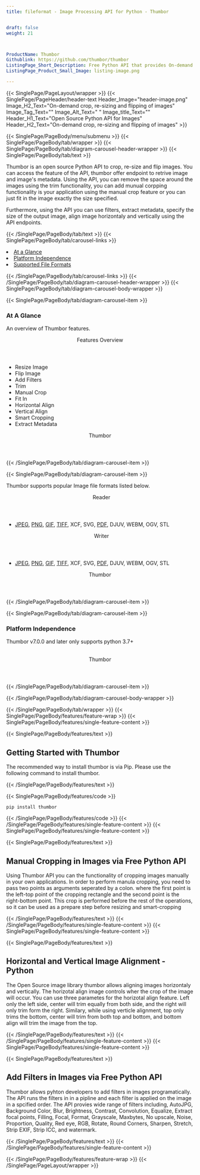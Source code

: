 ```yaml
---
title: fileformat - Image Processing API for Python - Thumbor


draft: false
weight: 21



ProductName: Thumbor
Githublink: https://github.com/thumbor/thumbor
ListingPage_Short_Description: Free Python API that provides On-demand crop, re-sizing and flipping of images.
ListingPage_Product_Small_Image: listing-image.png 

---
```


{{< SinglePage/PageLayout/wrapper >}}
{{< SinglePage/PageHeader/header-text
Header_Image="header-image.png"
Image_H2_Text="On-demand crop, re-sizing and flipping of images"
Image_Tag_Text=""
Image_Alt_Text=" "
Image_title_Text=""
Header_H1_Text="Open Source Python API for Images"
Header_H2_Text="On-demand crop, re-sizing and flipping of images" >}}

{{< SinglePage/PageBody/menu/submenu >}}
{{< SinglePage/PageBody/tab/wrapper >}}
{{< SinglePage/PageBody/tab/diagram-carousel-header-wrapper >}}
{{< SinglePage/PageBody/tab/text >}}



<p>Thumbor is an open source Python API to crop, re-size and flip images. You can access the feature of the API, thumbor offer endpoint to retrive image and image's metadata. Using the API, you can remove the space around the images using the trim functionality, you can add munual corpping functionality is your application using the manual crop feature or you can just fit in the image exactly the size specified.</p>
<p>Furthermore, using the API you can use filters, extract metadata, specify the size of the output image, align image horizontaly and vertically using the API endpoints.</p>

{{< /SinglePage/PageBody/tab/text >}}
{{< SinglePage/PageBody/tab/carousel-links >}}

<li data-target="#diagramcarousel" data-slide-to="0"><a href="#">At a Glance</a></li>
<li data-target="#diagramcarousel" data-slide-to="2"><a href="#">Platform Independence</a></li>
<li data-target="#diagramcarousel" data-slide-to="1"><a class="activetab" href="#">Supported File Formats</a></li>


{{< /SinglePage/PageBody/tab/carousel-links >}}
{{< /SinglePage/PageBody/tab/diagram-carousel-header-wrapper >}}
{{< SinglePage/PageBody/tab/diagram-carousel-body-wrapper >}}

{{< SinglePage/PageBody/tab/diagram-carousel-item >}}
<h3>At A Glance</h3>
<p>An overview of Thumbor features.</p>
<div class="diagram1 d1-poi">
<div class="d1-row">
<div class="d1-col d1-left"><header>Features Overview</header>
<ul>
<li>Resize Image</li>
<li>Flip Image</li>
<li>Add Filters</li>
<li>Trim</li>
<li>Manual Crop</li>
<li>Fit In</li>
<li>Horizontal Align</li>
<li>Vertical Align</li>
<li>Smart Cropping</li>
<li>Extract Metadata</li>
</ul>
</div>
</div>
<div class="d1-logo" style="border: none;"><header>Thumbor</header><footer><small></small></footer></div>
<!--/logo--></div>
<!--/diagram1-->
{{< /SinglePage/PageBody/tab/diagram-carousel-item >}}

{{< SinglePage/PageBody/tab/diagram-carousel-item >}}
<p>Thumbor supports popular Image file formats listed below.</p>
<div class="diagram1 d2  d1-poi">
<div class="d1-row">
<div class="d1-col d1-left"><header><i class="fa fa-arrows-v "> </i> Reader</header>
<ul>
<li><a href="https://docs.fileformat.com/image/jpeg/">JPEG</a>, <a href="https://docs.fileformat.com/image/png/">PNG</a>, <a href="https://docs.fileformat.com/image/gif/">GIF</a>, <a href="https://docs.fileformat.com/image/tiff/">TIFF</a>, <a>XCF</a>, <a>SVG</a>, <a href="https://docs.fileformat.com/image/png/">PDF</a>, <a>DJUV</a>, <a>WEBM</a>, <a>OGV</a>, <a>STL</a></li>
</ul>
</div>
<!--/left-->
<div class="d1-col d1-right"><header><i class="fa  fa-long-arrow-down"> </i> Writer</header>
<ul>
<li><a href="https://docs.fileformat.com/image/jpeg/">JPEG</a>, <a href="https://docs.fileformat.com/image/png/">PNG</a>, <a href="https://docs.fileformat.com/image/gif/">GIF</a>, <a href="https://docs.fileformat.com/image/tiff/">TIFF</a>, <a>XCF</a>, <a>SVG</a>, <a href="https://docs.fileformat.com/image/png/">PDF</a>, <a>DJUV</a>, <a>WEBM</a>, <a>OGV</a>, <a>STL</a></li>
</ul>
</div>
<!--/right--></div>
<!--/row-->
<div class="d1-logo" style="border: none;"><header>Thumbor</header><footer><small></small></footer></div>
<!--/logo--></div>
<!--/diagram2-->
{{< /SinglePage/PageBody/tab/diagram-carousel-item >}}

{{< SinglePage/PageBody/tab/diagram-carousel-item >}}
<h3>Platform Independence</h3>
<p>Thumbor v7.0.0 and later only supports python 3.7+</p>
<div class="diagram1 d1-oi">
<div class="d1-row"><!--/left-->
<div class="d1-col d1-right"> </div>
<!--/right--></div>
<!--/row-->
<div class="d1-logo" style="border: none;"><header>Thumbor</header><footer><small></small></footer></div>
<!--/logo--></div>
<!--/diagram2 -->
{{< /SinglePage/PageBody/tab/diagram-carousel-item >}}

{{< /SinglePage/PageBody/tab/diagram-carousel-body-wrapper >}}

{{< /SinglePage/PageBody/tab/wrapper >}}
{{< SinglePage/PageBody/features/feature-wrap >}}
{{< SinglePage/PageBody/features/single-feature-content >}}

{{< SinglePage/PageBody/features/text >}}
<h2 class="h2title">Getting Started with Thumbor</h2>
<p>The recommended way to install thumbor is via Pip. Please use the following command to install thumbor.</p>
{{< /SinglePage/PageBody/features/text >}}

{{< SinglePage/PageBody/features/code >}}
<pre><code class="html">pip install thumbor</code></pre>


{{< /SinglePage/PageBody/features/code >}}
{{< /SinglePage/PageBody/features/single-feature-content >}}
{{< SinglePage/PageBody/features/single-feature-content >}}

{{< SinglePage/PageBody/features/text >}}
<h2 class="h2title">Manual Cropping in Images via Free Python API</h2>
<p>Using Thumbor API you can the functionality of cropping images manually in your own applications. In order to perform manula cropping, you need to pass two points as arguments seperated by a colon. where the first point is the left-top point of the cropping rectangle and the second point is the right-bottom point. This crop is performed before the rest of the operations, so it can be used as a prepare step before resizing and smart-cropping</p>

{{< /SinglePage/PageBody/features/text >}}
{{< /SinglePage/PageBody/features/single-feature-content >}}
{{< SinglePage/PageBody/features/single-feature-content >}}

{{< SinglePage/PageBody/features/text >}}
<h2 class="h2title">Horizontal and Vertical Image Alignment - Python</h2>
<p>The Open Source image library thumbor allows aligning images horizontaly and vertically. The horizotal align image controls wher the crop of the image will occur. You can use three parametes for the horizotal align feature. Left only the left side, center will trim equally from both side, and the right will only trim form the right. Similary, while using verticle alignment, top only trims the bottom, center will trim from both top and bottom, and bottom align will trim the image from the top.</p>

{{< /SinglePage/PageBody/features/text >}}
{{< /SinglePage/PageBody/features/single-feature-content >}}
{{< SinglePage/PageBody/features/single-feature-content >}}

{{< SinglePage/PageBody/features/text >}}
<h2 class="h2title">Add Filters in Images via Free Python API</h2>
<p>Thumbor allows pyhton developers to add filters in images programatically. The API runs the filters in in a pipline and each filter is applied on the image in a spcified order. The API provies wide range of filters including, AutoJPG, Background Color, Blur, Brightness, Contrast, Convolution, Equalize, Extract focal points, Filling, Focal, Format, Grayscale, Maxbytes, No upscale, Noise, Proportion, Quality, Red eye, RGB, Rotate, Round Corners, Sharpen, Stretch, Strip EXIF, Strip ICC, and watermark.</p>

{{< /SinglePage/PageBody/features/text >}}
{{< /SinglePage/PageBody/features/single-feature-content >}}

{{< /SinglePage/PageBody/features/feature-wrap >}}
{{< /SinglePage/PageLayout/wrapper >}}